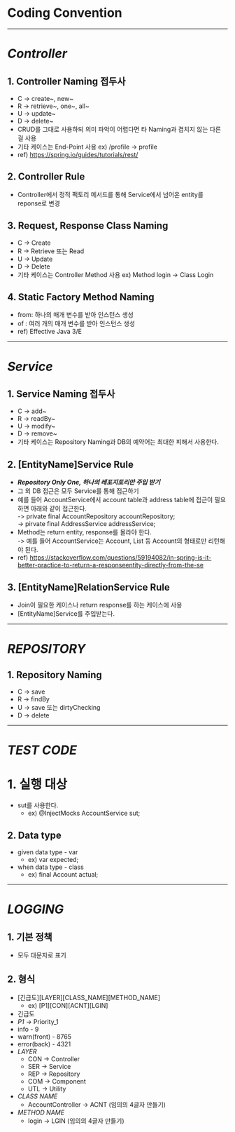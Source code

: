 # Coding Convention
---

# *Controller*
## 1. Controller Naming 접두사
* C -> create~, new~
* R -> retrieve~, one~, all~
* U -> update~
* D -> delete~
* CRUD를 그대로 사용하되 의미 파악이 어렵다면 타 Naming과 겹치지 않는 다른 걸 사용
* 기타 케이스는 End-Point 사용 ex) /profile -> profile
* ref) https://spring.io/guides/tutorials/rest/

## 2. Controller Rule
* Controller에서 정적 팩토리 메서드를 통해
  Service에서 넘어온 entity를 reponse로 변경

## 3. Request, Response Class Naming
* C -> Create
* R -> Retrieve 또는 Read
* U -> Update
* D -> Delete
* 기타 케이스는 Controller Method 사용 ex) Method login -> Class Login

## 4. Static Factory Method Naming
* from: 하나의 매개 변수를 받아 인스턴스 생성
* of  : 여러 개의 매개 변수를 받아 인스턴스 생성
* ref) Effective Java 3/E
---

# *Service*

## 1. Service Naming 접두사
* C -> add~
* R -> readBy~
* U -> modify~
* D -> remove~
* 기타 케이스는 Repository Naming과 
  DB의 예약어는 최대한 피해서 사용한다.

## 2. [EntityName]Service Rule
* ***Repository Only One, 하나의 레포지토리만 주입 받기***
* 그 외 DB 접근은 모두 Service를 통해 접근하기
* 예를 들어 AccountService에서 account table과 address table에 접근이 필요하면 아래와 같이 접근한다.\
  -> private final AccountRepository accountRepository; \
  -> pirvate final AddressService addressService;
* Method는 return entity, response를 몰라야 한다. \
  -> 예를 들어 AccountService는 Account, List<Account> 등 Account의 형태로만 리턴해야 된다.
* ref) https://stackoverflow.com/questions/59194082/in-spring-is-it-better-practice-to-return-a-responseentity-directly-from-the-se

## 3. [EntityName]RelationService Rule
* Join이 필요한 케이스나 return response를 하는 케이스에 사용
* [EntityName]Service를 주입받는다.
---

# *REPOSITORY*

## 1. Repository Naming
* C -> save
* R -> findBy
* U -> save 또는 dirtyChecking
* D -> delete
---

# *TEST CODE*

# 1. 실행 대상
* sut를 사용한다.
  * ex) @InjectMocks AccountService sut;

## 2. Data type
* given data type - var
  * ex) var expected;
* when data type - class
  * ex) final Account actual;
---

# *LOGGING*

## 1. 기본 정책
* 모두 대문자로 표기

## 2. 형식
* [긴급도][LAYER][CLASS_NAME][METHOD_NAME]
  * ex) [P1][CON][ACNT][LGIN]
* 긴급도
* *P1* -> Priority_1
* info - 9
* warn(front) - 8765
* error(back) - 4321
* *LAYER*
  * CON -> Controller
  * SER -> Service
  * REP -> Repository
  * COM -> Component
  * UTL -> Utility
* *CLASS NAME*
  * AccountController -> ACNT (임의의 4글자 만들기)
* *METHOD NAME*
  * login -> LGIN (임의의 4글자 만들기)
